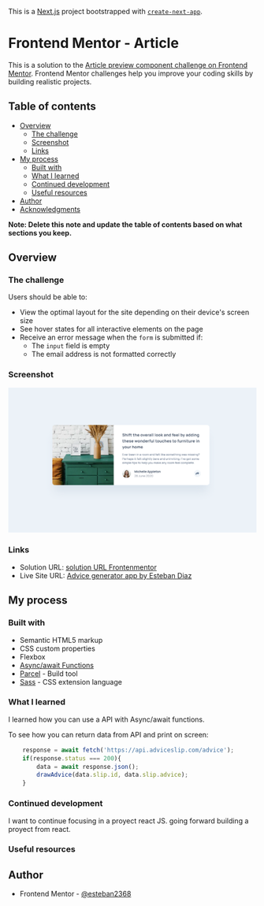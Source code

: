 This is a [Next.js](https://nextjs.org/) project bootstrapped with [`create-next-app`](https://github.com/vercel/next.js/tree/canary/packages/create-next-app).

# Frontend Mentor - Article

This is a solution to the [Article preview component challenge on Frontend Mentor](https://www.frontendmentor.io/challenges/article-preview-component-dYBN_pYFT/hub). Frontend Mentor challenges help you improve your coding skills by building realistic projects. 

## Table of contents

- [Overview](#overview)
  - [The challenge](#the-challenge)
  - [Screenshot](#screenshot)
  - [Links](#links)
- [My process](#my-process)
  - [Built with](#built-with)
  - [What I learned](#what-i-learned)
  - [Continued development](#continued-development)
  - [Useful resources](#useful-resources)
- [Author](#author)
- [Acknowledgments](#acknowledgments)

**Note: Delete this note and update the table of contents based on what sections you keep.**

## Overview

### The challenge

Users should be able to:

- View the optimal layout for the site depending on their device's screen size
- See hover states for all interactive elements on the page
- Receive an error message when the `form` is submitted if:
  - The `input` field is empty
  - The email address is not formatted correctly

### Screenshot

![](./public/images/screenshot_proyect.png)

### Links

- Solution URL: [solution URL Frontenmentor](https://www.frontendmentor.io/challenges/advice-generator-app-QdUG-13db/hub/sass-css-flexbox-parcel-mobile-first-async-functions-HyUda_185)
- Live Site URL: [Advice generator app by Esteban Diaz](https://admirable-marzipan-9e2f01.netlify.app/)

## My process

### Built with

- Semantic HTML5 markup
- CSS custom properties
- Flexbox
- [Async/await Functions](https://developer.mozilla.org/es/docs/Web/JavaScript/Reference/Statements/async_function)
- [Parcel](https://parceljs.org/) - Build tool
- [Sass](https://sass-lang.com/) - CSS extension language

### What I learned

I learned how you can use a API with Async/await functions.

To see how you can return data from API and print on screen:

```js
    response = await fetch('https://api.adviceslip.com/advice');
    if(response.status === 200){
        data = await response.json();
        drawAdvice(data.slip.id, data.slip.advice);
    }
```

### Continued development

I want to continue focusing in a proyect react JS. going forward building a proyect from react. 

### Useful resources


## Author

- Frontend Mentor - [@esteban2368](https://www.frontendmentor.io/profile/esteban2368)

